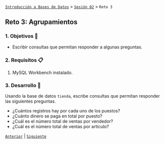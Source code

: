 [`Introducción a Bases de Datos`](../../Readme.md) > [`Sesión 02`](../Readme.md) > `Reto 3`
	
## Reto 3: Agrupamientos

<div style="text-align: justify;">

### 1. Objetivos :dart:

- Escribir consultas que permitan responder a algunas preguntas.

### 2. Requisitos :clipboard:

1. MySQL Workbench instalado.

### 3. Desarrollo :rocket:

Usando la base de datos `tienda`, escribe consultas que permitan responder las siguientes preguntas.

- ¿Cuántos registros hay por cada uno de los puestos?
- ¿Cuánto dinero se paga en total por puesto?
- ¿Cuál es el número total de ventas por vendedor?
- ¿Cuál es el número total de ventas por artículo?

[`Anterior`](../Ejemplo-03/Readme.md) | [`Siguiente`](../Readme.md#subconsultas)         

</div>
